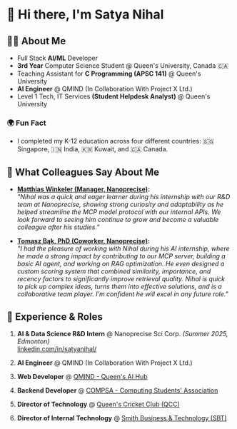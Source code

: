 # 👋 Hi there, I'm Satya Nihal

## 👨‍💻 About Me
- Full Stack **AI/ML** Developer  
- **3rd Year** Computer Science Student @ Queen's University, Canada  🇨🇦
- Teaching Assistant for **C Programming (APSC 141)** @ Queen's University
- **AI Engineer** @ QMIND (In Collaboration With Project X Ltd.)
- Level 1 Tech, IT Services **(Student Helpdesk Analyst)** @ Queen's University

### 🌍 Fun Fact
- I completed my K-12 education across four different countries: 🇸🇬 Singapore, 🇮🇳 India, 🇰🇼 Kuwait, and 🇨🇦 Canada.

## 💬 What Colleagues Say About Me

- **[Matthias Winkeler (Manager, Nanoprecise)](https://www.linkedin.com/in/matthias-winkeler/):**  
  *"Nihal was a quick and eager learner during his internship with our R&D team at Nanoprecise, showing strong curiosity and adaptability as he helped streamline the MCP model protocol with our internal APIs. We look forward to seeing him continue to grow and become a valuable colleague after his studies."*

- **[Tomasz Bąk, PhD (Coworker, Nanoprecise)](https://www.linkedin.com/in/tomasz-b%C4%85k-phd-16032a68/):**  
  *"I had the pleasure of working with Nihal during his AI internship, where he made a strong impact by contributing to our MCP server, building a basic AI agent, and working on RAG optimization. He even designed a custom scoring system that combined similarity, importance, and recency factors to significantly improve retrieval quality. Nihal is quick to pick up complex ideas, turns them into effective solutions, and is a collaborative team player. I’m confident he will excel in any future role."*

## 💼 Experience & Roles
1. **AI & Data Science R&D Intern** @ Nanoprecise Sci Corp. *(Summer 2025, Edmonton)*  
   [linkedin.com/in/satyanihal/](https://www.linkedin.com/in/satyanihal/)  

2. **AI Engineer** @ QMIND (In Collaboration With Project X Ltd.)  

3. **Web Developer** @ [QMIND - Queen's AI Hub](https://qmind.ca/leadership)  

4. **Backend Developer** @ [COMPSA - Computing Students' Association](https://compsa.ca/)  

5. **Director of Technology** @ [Queen's Cricket Club (QCC)](https://queenscricketclub.netlify.app/our-team)  

6. **Director of Internal Technology** @ [Smith Business & Technology (SBT)](https://www.linkedin.com/company/smithbiztech/?originalSubdomain=ca)  
